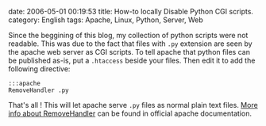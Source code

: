 date: 2006-05-01 00:19:53
title: How-to locally Disable Python CGI scripts.
category: English
tags: Apache, Linux, Python, Server, Web

Since the beggining of this blog, my collection of python scripts were not readable. This was due to the fact that files with `.py` extension are seen by the apache web server as CGI scripts. To tell apache that python files can be published as-is, put a `.htaccess` beside your files. Then edit it to add the following directive:

    :::apache
    RemoveHandler .py

That's all ! This will let apache serve `.py` files as normal plain text files. [More info about RemoveHandler](http://httpd.apache.org/docs/1.3/mod/mod_mime.html.en#removehandler) can be found in official apache documentation.

